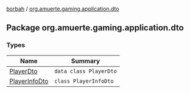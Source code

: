 [borbah](../index.md) / [org.amuerte.gaming.application.dto](./index.md)

## Package org.amuerte.gaming.application.dto

### Types

| Name | Summary |
|---|---|
| [PlayerDto](-player-dto/index.md) | `data class PlayerDto` |
| [PlayerInfoDto](-player-info-dto/index.md) | `class PlayerInfoDto` |
